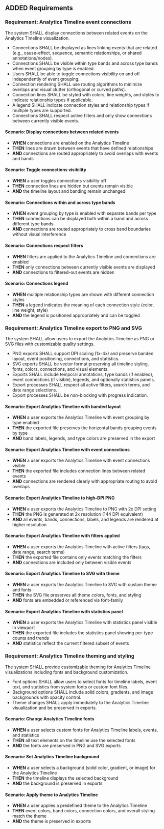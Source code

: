 ## ADDED Requirements

### Requirement: Analytics Timeline event connections
The system SHALL display connections between related events on the Analytics Timeline visualization.

- Connections SHALL be displayed as lines linking events that are related (e.g., cause-effect, sequence, semantic relationships, or shared annotations/nodes).
- Connections SHALL be visible within type bands and across type bands when event grouping by type is enabled.
- Users SHALL be able to toggle connections visibility on and off independently of event grouping.
- Connection rendering SHALL use routing algorithms to minimize overlaps and visual clutter (orthogonal or curved paths).
- Connection lines SHALL be styled with colors, line weights, and styles to indicate relationship types if applicable.
- A legend SHALL indicate connection styles and relationship types if multiple types are supported.
- Connections SHALL respect active filters and only show connections between currently visible events.

#### Scenario: Display connections between related events
- **WHEN** connections are enabled on the Analytics Timeline
- **THEN** lines are drawn between events that have defined relationships
- **AND** connections are routed appropriately to avoid overlaps with events and bands

#### Scenario: Toggle connections visibility
- **WHEN** a user toggles connections visibility off
- **THEN** connection lines are hidden but events remain visible
- **AND** the timeline layout and banding remain unchanged

#### Scenario: Connections within and across type bands
- **WHEN** event grouping by type is enabled with separate bands per type
- **THEN** connections can be displayed both within a band and across different type bands
- **AND** connections are routed appropriately to cross band boundaries without visual interference

#### Scenario: Connections respect filters
- **WHEN** filters are applied to the Analytics Timeline and connections are enabled
- **THEN** only connections between currently visible events are displayed
- **AND** connections to filtered-out events are hidden

#### Scenario: Connections legend
- **WHEN** multiple relationship types are shown with different connection styles
- **THEN** a legend indicates the meaning of each connection style (color, line weight, style)
- **AND** the legend is positioned appropriately and can be toggled

### Requirement: Analytics Timeline export to PNG and SVG
The system SHALL allow users to export the Analytics Timeline as PNG or SVG files with customizable quality settings.

- PNG exports SHALL support DPI scaling (1x-4x) and preserve banded layout, event positioning, connections, and statistics.
- SVG exports SHALL be vector format preserving all timeline styling, fonts, colors, connections, and visual elements.
- Exports SHALL include temporal annotations, type bands (if enabled), event connections (if visible), legends, and optionally statistics panels.
- Export processes SHALL respect all active filters, search terms, and date range selections.
- Export processes SHALL be non-blocking with progress indication.

#### Scenario: Export Analytics Timeline with banded layout
- **WHEN** a user exports the Analytics Timeline with event grouping by type enabled
- **THEN** the exported file preserves the horizontal bands grouping events by type
- **AND** band labels, legends, and type colors are preserved in the export

#### Scenario: Export Analytics Timeline with event connections
- **WHEN** a user exports the Analytics Timeline with event connections visible
- **THEN** the exported file includes connection lines between related events
- **AND** connections are rendered clearly with appropriate routing to avoid overlaps

#### Scenario: Export Analytics Timeline to high-DPI PNG
- **WHEN** a user exports the Analytics Timeline to PNG with 2x DPI setting
- **THEN** the PNG is generated at 2x resolution (144 DPI equivalent)
- **AND** all events, bands, connections, labels, and legends are rendered at higher resolution

#### Scenario: Export Analytics Timeline with filters applied
- **WHEN** a user exports the Analytics Timeline with active filters (tags, date range, search terms)
- **THEN** the exported file contains only events matching the filters
- **AND** connections are included only between visible events

#### Scenario: Export Analytics Timeline to SVG with theme
- **WHEN** a user exports the Analytics Timeline to SVG with custom theme and fonts
- **THEN** the SVG file preserves all theme colors, fonts, and styling
- **AND** fonts are embedded or referenced via font-family

#### Scenario: Export Analytics Timeline with statistics panel
- **WHEN** a user exports the Analytics Timeline with statistics panel visible in viewport
- **THEN** the exported file includes the statistics panel showing per-type counts and trends
- **AND** statistics reflect the current filtered subset of events

### Requirement: Analytics Timeline theming and styling
The system SHALL provide customizable theming for Analytics Timeline visualizations including fonts and background customization.

- Font options SHALL allow users to select fonts for timeline labels, event text, and statistics from system fonts or custom font files.
- Background options SHALL include solid colors, gradients, and image backgrounds with opacity control.
- Theme changes SHALL apply immediately to the Analytics Timeline visualization and be preserved in exports.

#### Scenario: Change Analytics Timeline fonts
- **WHEN** a user selects custom fonts for Analytics Timeline labels, events, and statistics
- **THEN** all text elements on the timeline use the selected fonts
- **AND** the fonts are preserved in PNG and SVG exports

#### Scenario: Set Analytics Timeline background
- **WHEN** a user selects a background (solid color, gradient, or image) for the Analytics Timeline
- **THEN** the timeline displays the selected background
- **AND** the background is preserved in exports

#### Scenario: Apply theme to Analytics Timeline
- **WHEN** a user applies a predefined theme to the Analytics Timeline
- **THEN** event colors, band colors, connection colors, and overall styling match the theme
- **AND** the theme is preserved in exports

